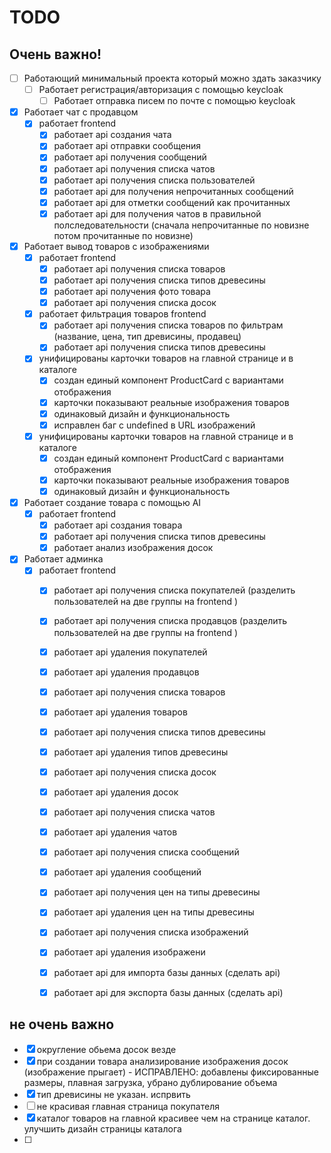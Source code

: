# TODO

## Очень важно!
- [ ] Работающий минимальный проекта который можно здать заказчику
    - [ ] Работает регистрация/авторизация с помощью keycloak
        - [ ] Работает отправка писем по почте с помощью keycloak
- [x] Работает чат с продавцом
    - [x] работает frontend
        - [x] работает api создания чата
        - [x] работает api отправки сообщения
        - [x] работает api получения сообщений
        - [x] работает api получения списка чатов
        - [x] работает api получения списка пользователей
        - [x] работает api для получения непрочитанных сообщений
        - [x] работает api для отметки сообщений как прочитанных
        - [x] работает api для получения чатов в правильной полследовательности (сначала непрочитанные по новизне потом прочитанные по новизне)
- [x] Работает вывод товаров с изображениями
    - [x] работает frontend
        - [x] работает api получения списка товаров
        - [x] работает api получения списка типов древесины
        - [x] работает api получения фото товара
        - [x] работает api получения списка досок
    - [x] работает фильтрация товаров frontend
        - [x] работает api получения списка товаров по фильтрам (название, цена, тип древисины, продавец)
        - [x] работает api получения списка типов древесины
    - [x] унифицированы карточки товаров на главной странице и в каталоге
        - [x] создан единый компонент ProductCard с вариантами отображения
        - [x] карточки показывают реальные изображения товаров
        - [x] одинаковый дизайн и функциональность
        - [x] исправлен баг с undefined в URL изображений
    - [x] унифицированы карточки товаров на главной странице и в каталоге
        - [x] создан единый компонент ProductCard с вариантами отображения
        - [x] карточки показывают реальные изображения товаров
        - [x] одинаковый дизайн и функциональность
- [x] Работает создание товара с помощью AI
    - [x] работает frontend
        - [x] работает api создания товара
        - [x] работает api получения списка типов древесины
        - [x] работает анализ изображения досок
- [x] Работает админка
    - [x] работает frontend
        - [x] работает api получения списка покупателей (разделить пользователей на две группы на frontend )
        - [x] работает api получения списка продавцов (разделить пользователей на две группы на frontend )
        - [x] работает api удаления покупателей
        - [x] работает api удаления продавцов
        - [x] работает api получения списка товаров
        - [x] работает api удаления товаров
        - [x] работает api получения списка типов древесины
        - [x] работает api удаления типов древесины
        - [x] работает api получения списка досок
        - [x] работает api удаления досок
        - [x] работает api получения списка чатов
        - [x] работает api удаления чатов
        - [x] работает api получения списка сообщений
        - [x] работает api удаления сообщений
        - [x] работает api получения цен на типы древесины
        - [x] работает api удаления цен на типы древесины
        - [x] работает api получения списка изображений
        - [x] работает api удаления изображени
        - [x] работает api для импорта базы данных (сделать api)
        - [x] работает api для экспорта базы данных (сделать api)
    

## не очень важно
- [x] округление обьема досок везде
- [x] при создании товара анализирование изображения досок (изображение прыгает) - ИСПРАВЛЕНО: добавлены фиксированные размеры, плавная загрузка, убрано дублирование объема
- [x] тип древисины не указан. испрвить
- [ ] не красивая главная страница покупателя
- [x] каталог товаров на главной красивее чем на странице каталог. улучшить дизайн страницы каталога 
- [ ] 